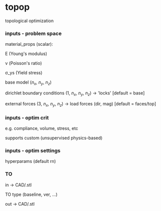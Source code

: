 # topop
topological optimization 

### inputs - problem space
material_props (scalar): 

E (Young's modulus)

ν (Poisson's ratio)

σ_ys (Yield stress)

base model ($n_x$, $n_y$, $n_z$)

dirichlet boundary conditions (1, $n_x$, $n_y$, $n_z$) -> 'locks' [default = base]

external forces (3, $n_x$, $n_y$, $n_z$) -> load forces (dir, mag) [default = faces/top]


### inputs - optim crit
e.g. compliance, volume, stress, etc 

supports custom (unsupervised physics-based)

### inputs - optim settings
hyperparams (default rn)

### TO
in -> CAD/.stl

TO type (baseline, ver, ...)

out -> CAD/.stl

